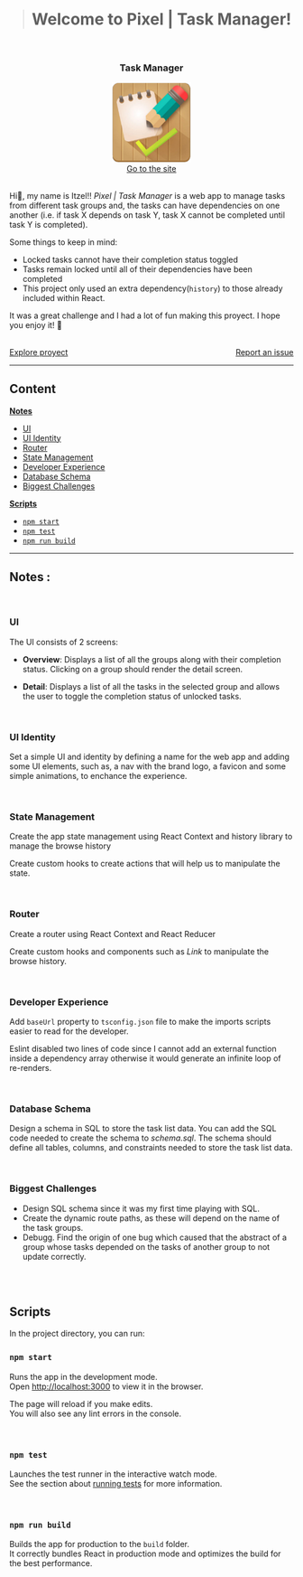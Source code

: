 ># Welcome to Pixel | Task Manager!

<br />
<div align="center">
  <h3 align="center"><b>Task Manager</b></h3>
<a href="https://pixel-task-manager.herokuapp.com/">
    <img src="public/logo.webp" alt="Logo" width="140">
</a>
</div>
<div align="center">
  <a href="https://pixel-task-manager.herokuapp.com/">Go to the site</a>
</div>
<br/>
<div>
  <p>
Hi👋, my name is Itzel!!  <em>Pixel | Task Manager</em> is a web app to manage tasks from different task groups and, the tasks can have dependencies on one another (i.e. if task X depends on task Y, task X cannot be completed until task Y is completed).    
</p> 

<p>
Some things to keep in mind:

* Locked tasks cannot have their completion status toggled
* Tasks remain locked until all of their dependencies have been completed
* This project only used an extra dependency(`history`) to those already included within React.

 It was a great challenge and I had a lot of fun making this proyect. I hope you enjoy it! 🚀
 </p>

 <br />
    <a style="float:left" href="https://github.com/iampixel/pixel-taskmanager/tree/master/components" >Explore proyect</a>
    <a style="float:right" href="https://github.com/iampixel/pixel-taskmanager/issues">Report an issue</a>
  </div>

 <br />

---

## **Content**

[**Notes**](#notes)
  - [UI](#ui)
  - [UI Identity](#ui-identity)
  - [Router](#router)
  - [State Management](#state-management)
  - [Developer Experience](#developer-experience)
  - [Database Schema](#database-schema)
  - [Biggest Challenges](#biggest-challenges)
  
[**Scripts**](#scripts)
  - [`npm start`](#npm-start)
  - [`npm test`](#npm-test)
  - [`npm run build`](#npm-run-build)

---

## **Notes :**

<br/>

### **UI**

The UI consists of 2 screens:

* **Overview**: Displays a list of all the groups along with their completion status. Clicking on 
  a group should render the detail screen.

* **Detail**: Displays a list of all the tasks in the selected group and allows the user to toggle 
  the completion status of unlocked tasks.

</br>

### **UI Identity**

Set a simple UI and identity by defining a name for the web app and adding some UI elements, such as, a nav with the brand logo, a favicon and some simple animations, to enchance the experience. 

</br>

### **State Management**

Create the app state management using React Context and history library to manage the browse history

Create custom hooks to create actions that will help us to manipulate the state.

</br>

### **Router**

Create a router using React Context and React Reducer

Create custom hooks and components such as _Link_ to manipulate the browse history.

</br>

### **Developer Experience**

Add `baseUrl` property to `tsconfig.json` file to make the imports scripts easier to read for the developer.

Eslint disabled two lines of code since I cannot add an external function inside a dependency array otherwise it would generate an infinite loop of re-renders.

</br>

### **Database Schema**

Design a schema in SQL to store the task list data. You can add the SQL code needed to create
the schema to _schema.sql_. The schema should define all tables, columns, and constraints needed
to store the task list data.

</br>

### **Biggest Challenges**

* Design SQL schema since it was my first time playing with SQL.
* Create the dynamic route paths, as these will depend on the name of the task groups.
* Debugg. Find the origin of one bug which caused that the abstract of a group whose tasks depended on the tasks of another group to not update correctly.
  
</br>

</br>

## **Scripts**

In the project directory, you can run:

### `npm start`

Runs the app in the development mode.\
Open [http://localhost:3000](http://localhost:3000) to view it in the browser.

The page will reload if you make edits.\
You will also see any lint errors in the console.

</br>

### `npm test`

Launches the test runner in the interactive watch mode.\
See the section about [running tests](https://facebook.github.io/create-react-app/docs/running-tests) for more information.

</br>

### `npm run build`

Builds the app for production to the `build` folder.\
It correctly bundles React in production mode and optimizes the build for the best performance.
